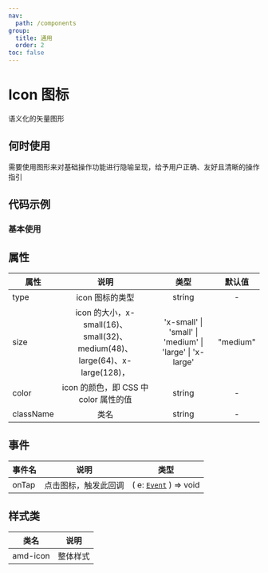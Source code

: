 ```yaml
---
nav:
  path: /components
group:
  title: 通用
  order: 2
toc: false
---
```


# Icon 图标
语义化的矢量图形
## 何时使用
需要使用图形来对基础操作功能进行隐喻呈现，给予用户正确、友好且清晰的操作指引

## 代码示例
### 基本使用
<code src='../../demo/pages/Icon'></code>


## 属性
| 属性 | 说明 | 类型 | 默认值 |
| -----|:-----:|:-----:|:-----:|
| type | icon 图标的类型 | string | - |
| size | icon 的大小，x-small(16)、small(32)、medium(48)、large(64)、x-large(128)，  | 'x-small' &verbar; 'small' &verbar; 'medium' &verbar; 'large' &verbar; 'x-large' | "medium" |
| color | icon 的颜色，即 CSS 中 color 属性的值 | string | - | 
| className | 类名 | string| - |

## 事件

| 事件名 | 说明 | 类型 |
| -----|-----|-----|
| onTap | 点击图标，触发此回调 | ( e: [`Event`](https://opendocs.alipay.com/mini/framework/event-object) ) => void |

## 样式类
| 类名 | 说明 |
| -----|-----|
| amd-icon | 整体样式 |